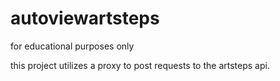 # autoviewartsteps


for educational purposes only

this project utilizes a proxy to post requests to the artsteps api.
